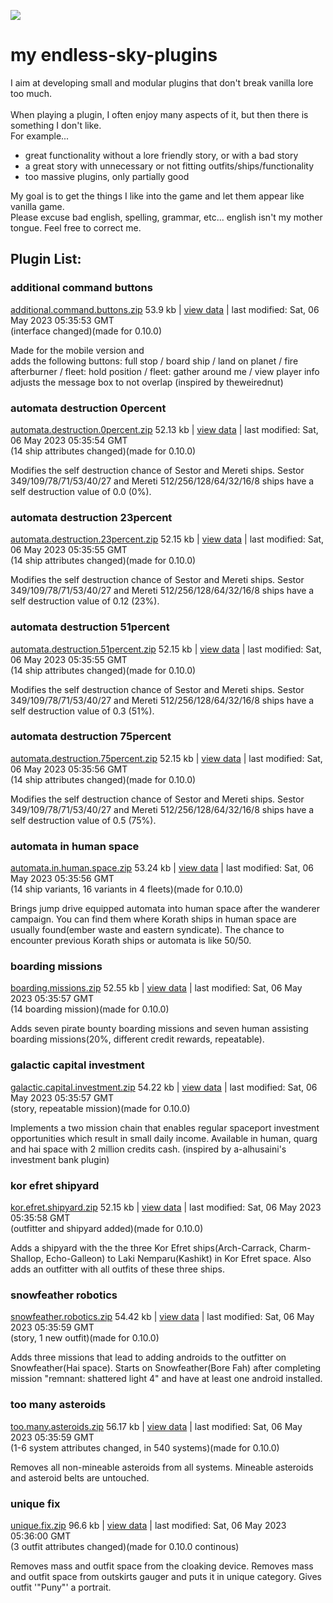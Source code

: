![ ](https://github.com/zuckung/endless-sky-plugins/blob/main/myplugins/additional%20command%20buttons/icon.png)
# **my endless-sky-plugins**
I aim at developing small and modular plugins that don't break vanilla lore too much.<br><br>
When playing a plugin, I often enjoy many aspects of it, but then there is something I don't like.<br>
For example... <br>
<ul><li>great functionality without a lore friendly story, or with a bad story</li>
<li>a great story with unnecessary or not fitting outfits/ships/functionality</li>
<li>too massive plugins, only partially good</li></ul>
My goal is to get the things I like into the game and let them appear like vanilla game.<br>
Please excuse bad english, spelling, grammar, etc... english isn't my mother tongue. Feel free to correct me.


## Plugin List:<br>


### additional command buttons
[additional.command.buttons.zip](https://github.com/zuckung/endless-sky-plugins/releases/download/Latest/additional.command.buttons.zip) 53.9 kb | 
[view data](https://github.com/zuckung/endless-sky-plugins/tree/main/myplugins/additional%20command%20buttons/data/) | last modified: Sat, 06 May 2023 05:35:53 GMT<br>
(interface changed)(made for 0.10.0)


Made for the mobile version and  
adds the following buttons: full stop / board ship / land on planet / fire afterburner / fleet: hold position / fleet: gather around me / view player info
adjusts the message box to not overlap
(inspired by theweirednut)

 
### automata destruction 0percent
[automata.destruction.0percent.zip](https://github.com/zuckung/endless-sky-plugins/releases/download/Latest/automata.destruction.0percent.zip) 52.13 kb | 
[view data](https://github.com/zuckung/endless-sky-plugins/tree/main/myplugins/automata%20destruction%200percent/data/) | last modified: Sat, 06 May 2023 05:35:54 GMT<br>
(14 ship attributes changed)(made for 0.10.0)


Modifies the self destruction chance of Sestor and Mereti ships.
Sestor 349/109/78/71/53/40/27 and Mereti 512/256/128/64/32/16/8 ships have a self destruction value of 0.0 (0%).

 
### automata destruction 23percent
[automata.destruction.23percent.zip](https://github.com/zuckung/endless-sky-plugins/releases/download/Latest/automata.destruction.23percent.zip) 52.15 kb | 
[view data](https://github.com/zuckung/endless-sky-plugins/tree/main/myplugins/automata%20destruction%2023percent/data/) | last modified: Sat, 06 May 2023 05:35:55 GMT<br>
(14 ship attributes changed)(made for 0.10.0)


Modifies the self destruction chance of Sestor and Mereti ships.
Sestor 349/109/78/71/53/40/27 and Mereti 512/256/128/64/32/16/8 ships have a self destruction value of 0.12 (23%).

 
### automata destruction 51percent
[automata.destruction.51percent.zip](https://github.com/zuckung/endless-sky-plugins/releases/download/Latest/automata.destruction.51percent.zip) 52.15 kb | 
[view data](https://github.com/zuckung/endless-sky-plugins/tree/main/myplugins/automata%20destruction%2051percent/data/) | last modified: Sat, 06 May 2023 05:35:55 GMT<br>
(14 ship attributes changed)(made for 0.10.0)


Modifies the self destruction chance of Sestor and Mereti ships.
Sestor 349/109/78/71/53/40/27 and Mereti 512/256/128/64/32/16/8 ships have a self destruction value of 0.3 (51%).

 
### automata destruction 75percent
[automata.destruction.75percent.zip](https://github.com/zuckung/endless-sky-plugins/releases/download/Latest/automata.destruction.75percent.zip) 52.15 kb | 
[view data](https://github.com/zuckung/endless-sky-plugins/tree/main/myplugins/automata%20destruction%2075percent/data/) | last modified: Sat, 06 May 2023 05:35:56 GMT<br>
(14 ship attributes changed)(made for 0.10.0)


Modifies the self destruction chance of Sestor and Mereti ships.
Sestor 349/109/78/71/53/40/27 and Mereti 512/256/128/64/32/16/8 ships have a self destruction value of 0.5 (75%).

 
### automata in human space
[automata.in.human.space.zip](https://github.com/zuckung/endless-sky-plugins/releases/download/Latest/automata.in.human.space.zip) 53.24 kb | 
[view data](https://github.com/zuckung/endless-sky-plugins/tree/main/myplugins/automata%20in%20human%20space/data/) | last modified: Sat, 06 May 2023 05:35:56 GMT<br>
(14 ship variants, 16 variants in 4 fleets)(made for 0.10.0)


Brings jump drive equipped automata into human space after the wanderer campaign. 
You can find them where Korath ships in human space are usually found(ember waste and eastern syndicate). 
The chance to encounter previous Korath ships or automata is like 50/50.

 
### boarding missions
[boarding.missions.zip](https://github.com/zuckung/endless-sky-plugins/releases/download/Latest/boarding.missions.zip) 52.55 kb | 
[view data](https://github.com/zuckung/endless-sky-plugins/tree/main/myplugins/boarding%20missions/data/) | last modified: Sat, 06 May 2023 05:35:57 GMT<br>
(14 boarding mission)(made for 0.10.0)


Adds seven pirate bounty boarding missions and seven human assisting boarding missions(20%, different credit rewards, repeatable).
 
### galactic capital investment
[galactic.capital.investment.zip](https://github.com/zuckung/endless-sky-plugins/releases/download/Latest/galactic.capital.investment.zip) 54.22 kb | 
[view data](https://github.com/zuckung/endless-sky-plugins/tree/main/myplugins/galactic%20capital%20investment/data/) | last modified: Sat, 06 May 2023 05:35:57 GMT<br>
(story, repeatable mission)(made for 0.10.0)


Implements a two mission chain that enables regular spaceport investment opportunities which result in small daily income. Available in human, quarg and hai space with 2 million credits cash.
(inspired by a-alhusaini's investment bank plugin)

 
### kor efret shipyard
[kor.efret.shipyard.zip](https://github.com/zuckung/endless-sky-plugins/releases/download/Latest/kor.efret.shipyard.zip) 52.15 kb | 
[view data](https://github.com/zuckung/endless-sky-plugins/tree/main/myplugins/kor%20efret%20shipyard/data/) | last modified: Sat, 06 May 2023 05:35:58 GMT<br>
(outfitter and shipyard added)(made for 0.10.0)


Adds a shipyard with the the three Kor Efret ships(Arch-Carrack, Charm-Shallop, Echo-Galleon) to Laki Nemparu(Kashikt) in Kor Efret space. Also adds an outfitter with all outfits of these three ships.

 
### snowfeather robotics
[snowfeather.robotics.zip](https://github.com/zuckung/endless-sky-plugins/releases/download/Latest/snowfeather.robotics.zip) 54.42 kb | 
[view data](https://github.com/zuckung/endless-sky-plugins/tree/main/myplugins/snowfeather%20robotics/data/) | last modified: Sat, 06 May 2023 05:35:59 GMT<br>
(story, 1 new outfit)(made for 0.10.0)


Adds three missions that lead to adding androids to the outfitter on Snowfeather(Hai space).
Starts on Snowfeather(Bore Fah) after completing mission "remnant: shattered light 4" and have at least one android installed.

 
### too many asteroids
[too.many.asteroids.zip](https://github.com/zuckung/endless-sky-plugins/releases/download/Latest/too.many.asteroids.zip) 56.17 kb | 
[view data](https://github.com/zuckung/endless-sky-plugins/tree/main/myplugins/too%20many%20asteroids/data/) | last modified: Sat, 06 May 2023 05:35:59 GMT<br>
(1-6 system attributes changed, in 540 systems)(made for 0.10.0)


Removes all non-mineable asteroids from all systems. Mineable asteroids and asteroid belts are untouched.

 
### unique fix
[unique.fix.zip](https://github.com/zuckung/endless-sky-plugins/releases/download/Latest/unique.fix.zip) 96.6 kb | 
[view data](https://github.com/zuckung/endless-sky-plugins/tree/main/myplugins/unique%20fix/data/) | last modified: Sat, 06 May 2023 05:36:00 GMT<br>
(3 outfit attributes changed)(made for 0.10.0 continous)


Removes mass and outfit space from the cloaking device.
Removes mass and outfit space from outskirts gauger and puts it in unique category.
Gives outfit '"Puny"' a portrait.

 
